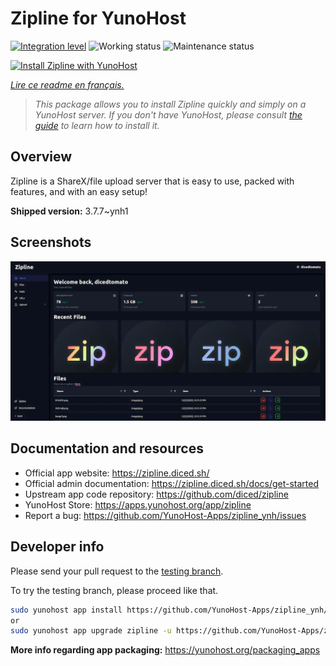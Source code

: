 <!--
N.B.: This README was automatically generated by https://github.com/YunoHost/apps/tree/master/tools/README-generator
It shall NOT be edited by hand.
-->

# Zipline for YunoHost

[![Integration level](https://dash.yunohost.org/integration/zipline.svg)](https://dash.yunohost.org/appci/app/zipline) ![Working status](https://ci-apps.yunohost.org/ci/badges/zipline.status.svg) ![Maintenance status](https://ci-apps.yunohost.org/ci/badges/zipline.maintain.svg)

[![Install Zipline with YunoHost](https://install-app.yunohost.org/install-with-yunohost.svg)](https://install-app.yunohost.org/?app=zipline)

*[Lire ce readme en français.](./README_fr.md)*

> *This package allows you to install Zipline quickly and simply on a YunoHost server.
If you don't have YunoHost, please consult [the guide](https://yunohost.org/#/install) to learn how to install it.*

## Overview

Zipline is a ShareX/file upload server that is easy to use, packed with features, and with an easy setup! 

**Shipped version:** 3.7.7~ynh1

## Screenshots

![Screenshot of Zipline](./doc/screenshots/screenshot.png)

## Documentation and resources

* Official app website: <https://zipline.diced.sh/>
* Official admin documentation: <https://zipline.diced.sh/docs/get-started>
* Upstream app code repository: <https://github.com/diced/zipline>
* YunoHost Store: <https://apps.yunohost.org/app/zipline>
* Report a bug: <https://github.com/YunoHost-Apps/zipline_ynh/issues>

## Developer info

Please send your pull request to the [testing branch](https://github.com/YunoHost-Apps/zipline_ynh/tree/testing).

To try the testing branch, please proceed like that.

``` bash
sudo yunohost app install https://github.com/YunoHost-Apps/zipline_ynh/tree/testing --debug
or
sudo yunohost app upgrade zipline -u https://github.com/YunoHost-Apps/zipline_ynh/tree/testing --debug
```

**More info regarding app packaging:** <https://yunohost.org/packaging_apps>
